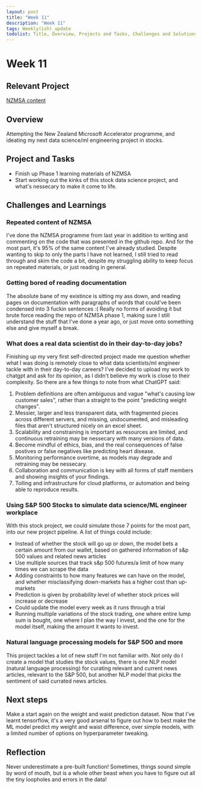```yaml
---
layout: post
title: "Week 11"
description: "Week 11"
tags: Weekly(ish)_update
todolist: Title, Overview, Projects and Tasks, Challenges and Solutions, Learnings and Insights, Next Steps, Reflections
---
```


# Week 11

## Relevant Project
[NZMSA content](https://github.com/NZMSA/2025-Phase-1)

## Overview
Attempting the New Zealand Microsoft Accelerator programme, and ideating my next data science/ml engineering project in stocks.

## Project and Tasks
* Finish up Phase 1 learning materials of NZMSA
* Start working out the kinks of this stock data science project, and what's nessecary to make it come to life.

## Challenges and Learnings

### Repeated content of NZMSA
I've done the NZMSA programme from last year in addition to writing and commenting on the code that was presented in the github repo. And for the most part, it's 95% of the same content I've already studied. Despite wanting to skip to only the parts I have not learned, I still tried to read through and skim the code a bit, despite my struggling ability to keep focus on repeated materials, or just reading in general.

### Getting bored of reading documentation
The absolute bane of my existince is sitting my ass down, and reading pages on documentation with paragraphs of words that could've been condensed into 3 fuckin sentences :( Really no forms of avoiding it but brute force reading the repo of NZMSA phase 1, making sure I still understand the stuff that I've done a year ago, or just move onto something else and give myself a break.

### What does a real data scientist do in their day-to-day jobs?
Finishing up my very first self-directed project made me question whether what I was doing is remotely close to what data scientists/ml engineer tackle with in their day-to-day careers? I've decided to upload my work to chatgpt and ask for its opinion, as I didn't believe my work is close to their complexity. So there are a few things to note from what ChatGPT said:
1. Problem definitions are often ambiguous and vague "what's causing low customer sales", rather than a straight to the point "predicting weight changes".
2. Messier, larger and less transparent data, with fragmented pieces across different servers, and missing, undocumented, and misleading files that aren't structured nicely on an excel sheet.
3. Scalability and constraining is important as resources are limited, and continuous retraining may be nessecary with many versions of data.
4. Become mindful of ethics, bias, and the real consequences of false postives or false negatives like predicting heart disease.
5. Monitoring performance overtime, as models may degrade and retraining may be nessecary.
6. Collaboration and communication is key with all forms of staff members and showing insights of your findings.
7. Tolling and infrastructure for cloud platforms, or automation and being able to reproduce results.

### Using S&P 500 Stocks to simulate data science/ML engineer workplace
With this stock project, we could simulate those 7 points for the most part, into our new project pipeline. A list of things could include:
* Instead of whether the stock will go up or down, the model bets a certain amount from our wallet, based on gathered information of s&p 500 values and related news articles
* Use multiple sources that track s&p 500 futures/a limit of how many times we can scrape the data
* Adding constraints to how many features we can have on the model, and whether misclassifying down-markets has a higher cost than up-markets
* Prediction is given by probability level of whether stock prices will increase or decrease
* Could update the model every week as it runs through a trial
* Running multiple variations of the stock trading, one where entire lump sum is bought, one where I plan the way I invest, and the one for the model itself, making the amount it wants to invest.

### Natural language processing models for S&P 500 and more
This project tackles a lot of new stuff I'm not familiar with. Not only do I create a model that studies the stock values, there is one NLP model (natural language processing) for curating relevant and current news articles, relevant to the S&P 500, but another NLP model that picks the sentiment of said currated news articles.
  

## Next steps

Make a start again on the weight and waist prediction dataset. Now that I've learnt tensorflow, it's a very good arsenal to figure out how to best make the ML model predict my weight and waist difference, over simple models, with a limited number of options on hyperparameter tweaking.

## Reflection

Never underestimate a pre-built function! Sometimes, things sound simple by word of mouth, but is a whole other beast when you have to figure out all the tiny loopholes and errors in the data!
